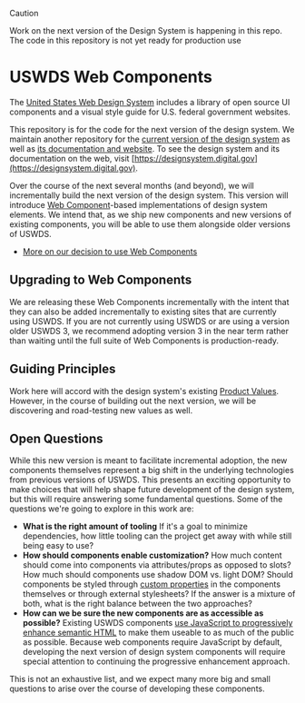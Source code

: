 > [!CAUTION]
> Work on the next version of the Design System is happening in this repo. The code in this repository is not yet ready for production use

# USWDS Web Components

The [United States Web Design System](https://designsystem.digital.gov) includes a library of open source UI components and a visual style guide for U.S. federal government websites.

This repository is for the code for the next version of the design system. We maintain another repository for the [current version of the design system](https://github.com/uswds/uswds) as well as [its documentation and website](https://github.com/uswds/uswds-site). To see the design system and its documentation on the web, visit [https://designsystem.digital.gov](https://designsystem.digital.gov).

Over the course of the next several months (and beyond), we will incrementally build the next version of the design system. This version will introduce [Web Component](https://developer.mozilla.org/en-US/docs/Web/API/Web_components)-based implementations of design system elements. We intend that, as we ship new components and new versions of existing components, you will be able to use them alongside older versions of USWDS.

- [More on our decision to use Web Components](https://github.com/uswds/uswds-proposals/blob/main/decisions/0001-use-web-components.md)

## Upgrading to Web Components

We are releasing these Web Components incrementally with the intent that they can also be added incrementally to existing sites that are currently using USWDS. If you are not currently using USWDS or are using a version older USWDS 3, we recommend adopting version 3 in the near term rather than waiting until the full suite of Web Components is production-ready.

## Guiding Principles

Work here will accord with the design system's existing [Product Values](https://designsystem.digital.gov/about/product-values/). However, in the course of building out the next version, we will be discovering and road-testing new values as well.

## Open Questions

While this new version is meant to facilitate incremental adoption, the new components themselves represent a big shift in the underlying technologies from previous versions of USWDS. This presents an exciting opportunity to make choices that will help shape future development of the design system, but this will require answering some fundamental questions. Some of the questions we're going to explore in this work are:

- **What is the right amount of tooling** If it's a goal to minimize dependencies, how little tooling can the project get away with while still being easy to use?
- **How should components enable customization?** How much content should come into components via attributes/props as opposed to slots? How much should components use shadow DOM vs. light DOM? Should components be styled through [custom properties](https://developer.mozilla.org/en-US/docs/Web/CSS/--*) in the components themselves or through external stylesheets? If the answer is a mixture of both, what is the right balance between the two approaches?
- **How can we be sure the new components are as accessible as possible?** Existing USWDS components [use JavaScript to progressively enhance semantic HTML](https://designsystem.digital.gov/documentation/developers/) to make them useable to as much of the public as possible. Because web components require JavaScript by default, developing the next version of design system components will require special attention to continuing the progressive enhancement approach.

This is not an exhaustive list, and we expect many more big and small questions to arise over the course of developing these components.
